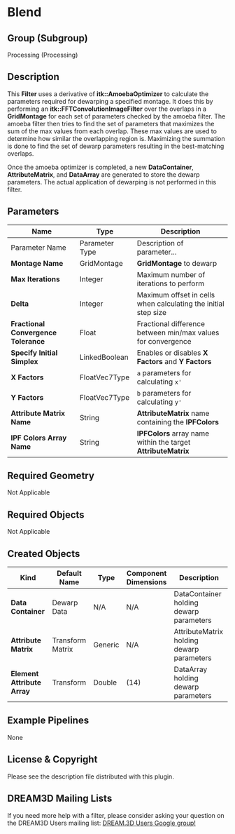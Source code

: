 # Blend #


## Group (Subgroup) ##

Processing (Processing)

## Description ##

This **Filter** uses a derivative of **itk::AmoebaOptimizer** to calculate the parameters required for dewarping a specified montage.  It does this by performing an **itk::FFTConvolutionImageFilter** over the overlaps in a **GridMontage** for each set of parameters checked by the amoeba filter.  The amoeba filter then tries to find the set of parameters that maximizes the sum of the max values from each overlap.  These max values are used to determine how similar the overlapping region is.  Maximizing the summation is done to find the set of dewarp parameters resulting in the best-matching overlaps.

Once the amoeba optimizer is completed, a new **DataContainer**, **AttributeMatrix**, and **DataArray** are generated to store the dewarp parameters.  The actual application of dewarping is not performed in this filter.

## Parameters ##

| Name | Type | Description |
|------|------|------|
| Parameter Name | Parameter Type | Description of parameter... |
| **Montage Name** | GridMontage | **GridMontage** to dewarp |
| **Max Iterations** | Integer | Maximum number of iterations to perform |
| **Delta** | Integer | Maximum offset in cells when calculating the initial step size |
| **Fractional Convergence Tolerance** | Float | Fractional difference between min/max values for convergence |
| **Specify Initial Simplex** | LinkedBoolean | Enables or disables **X Factors** and **Y Factors** |
| **X Factors** | FloatVec7Type | `a` parameters for calculating `x'` |
| **Y Factors** | FloatVec7Type | `b` parameters for calculating `y'` |
| **Attribute Matrix Name** | String | **AttributeMatrix** name containing the **IPFColors** |
| **IPF Colors Array Name** | String | **IPFColors** array name within the target **AttributeMatrix** |

## Required Geometry ##
Not Applicable

## Required Objects ##
Not Applicable

## Created Objects ##

| Kind | Default Name | Type | Component Dimensions | Description |
|------|--------------|-------------|---------|-----|
| **Data Container** | Dewarp Data | N/A | N/A | DataContainer holding dewarp parameters |
| **Attribute Matrix** | Transform Matrix | Generic | N/A | AttributeMatrix holding dewarp parameters |
| **Element Attribute Array** | Transform | Double | (14) | DataArray holding dewarp parameters |


## Example Pipelines ##

None

## License & Copyright ##

Please see the description file distributed with this plugin.

## DREAM3D Mailing Lists ##

If you need more help with a filter, please consider asking your question on the DREAM3D Users mailing list:
[DREAM.3D Users Google group!](https://groups.google.com/forum/?hl=en#!forum/dream3d-users)